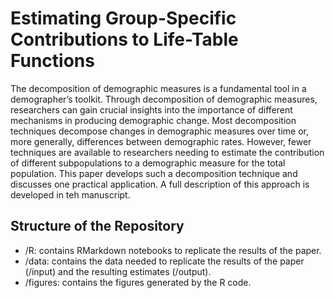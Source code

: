 # Estimating Group-Specific Contributions to Life-Table Functions

The decomposition of demographic measures is a fundamental tool in a demographer’s toolkit. Through decomposition of demographic measures, researchers can gain crucial insights into the importance of different mechanisms in producing demographic change. Most decomposition techniques decompose changes in demographic measures over time or, more generally, differences between demographic rates. However, fewer techniques are available to researchers needing to estimate the contribution of different subpopulations to a demographic measure for the total population. This paper develops such a decomposition technique and discusses one practical application. A full description of this approach is developed in teh manuscript.

## Structure of the Repository

- /R: contains RMarkdown notebooks to replicate the results of the paper.
- /data: contains the data needed to replicate the results of the paper (/input) and the resulting estimates (/output).
- /figures: contains the figures generated by the R code.
